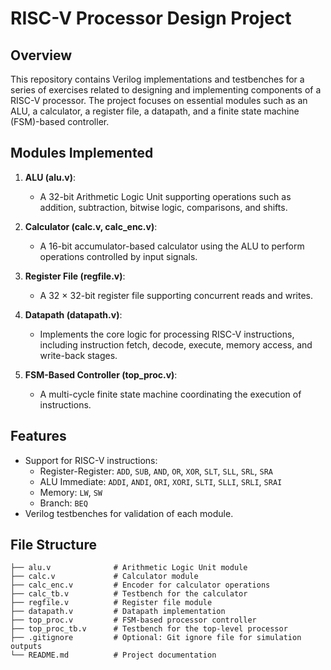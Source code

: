 # RISC-V Processor Design Project

## Overview
This repository contains Verilog implementations and testbenches for a series of exercises related to designing and implementing components of a RISC-V processor. The project focuses on essential modules such as an ALU, a calculator, a register file, a datapath, and a finite state machine (FSM)-based controller.

## Modules Implemented
1. **ALU (alu.v)**:
   - A 32-bit Arithmetic Logic Unit supporting operations such as addition, subtraction, bitwise logic, comparisons, and shifts.

2. **Calculator (calc.v, calc_enc.v)**:
   - A 16-bit accumulator-based calculator using the ALU to perform operations controlled by input signals.

3. **Register File (regfile.v)**:
   - A 32 × 32-bit register file supporting concurrent reads and writes.

4. **Datapath (datapath.v)**:
   - Implements the core logic for processing RISC-V instructions, including instruction fetch, decode, execute, memory access, and write-back stages.

5. **FSM-Based Controller (top_proc.v)**:
   - A multi-cycle finite state machine coordinating the execution of instructions.

## Features
- Support for RISC-V instructions:
  - Register-Register: `ADD`, `SUB`, `AND`, `OR`, `XOR`, `SLT`, `SLL`, `SRL`, `SRA`
  - ALU Immediate: `ADDI`, `ANDI`, `ORI`, `XORI`, `SLTI`, `SLLI`, `SRLI`, `SRAI`
  - Memory: `LW`, `SW`
  - Branch: `BEQ`
- Verilog testbenches for validation of each module.

## File Structure
```
├── alu.v              # Arithmetic Logic Unit module
├── calc.v             # Calculator module
├── calc_enc.v         # Encoder for calculator operations
├── calc_tb.v          # Testbench for the calculator
├── regfile.v          # Register file module
├── datapath.v         # Datapath implementation
├── top_proc.v         # FSM-based processor controller
├── top_proc_tb.v      # Testbench for the top-level processor
├── .gitignore         # Optional: Git ignore file for simulation outputs
└── README.md          # Project documentation
```
